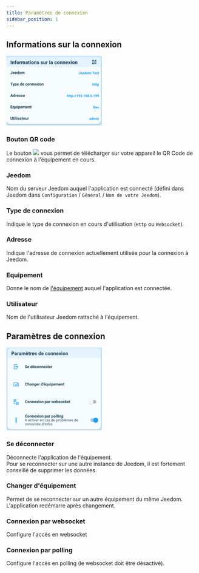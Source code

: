 ```yaml
---
title: Paramètres de connexion
sidebar_position: 1
---
```



## Informations sur la connexion
<img src="../../../img/app/connection1.png"  width="50%" />

### Bouton QR code
Le bouton <img src="https://fonts.gstatic.com/s/i/materialicons/qr_code/v12/24px.svg" width="20" /> vous permet de télécharger sur votre appareil le QR Code de connexion à l'équipement en cours.

### Jeedom
Nom du serveur Jeedom auquel l'application est connecté (défini dans Jeedom dans `Configuration` / `Général` / `Nom de votre Jeedom`).

### Type de connexion
Indique le type de connexion en cours d'utilisation (`Http` ou `Websocket`).

### Adresse
Indique l'adresse de connexion actuellement utilisée pour la connexion à Jeedom.

### Equipement
Donne le nom de [l'équipement](../../plugin/equipment/add-equipment) auquel l'application est connectée.

### Utilisateur
Nom de l'utilisateur Jeedom rattaché à l'équipement.

## Paramètres de connexion
<img src="../../../img/app/connection2.png"  width="50%" />

### Se déconnecter
Déconnecte l'application de l'équipement.  
Pour se reconnecter sur une autre instance de Jeedom, il est fortement conseillé de supprimer les données.

### Changer d'équipement
Permet de se reconnecter sur un autre équipement du même Jeedom.  
L'application redémarre après changement.

### Connexion par websocket
Configure l'accès en websocket

### Connexion par polling
Configure l'accès en polling (le websocket doit être désactivé).